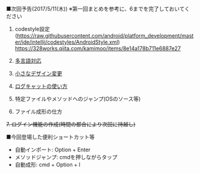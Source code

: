 ■次回予告(2017/5/11(木))
※第一回まとめを参考に、6までを完了しておいてください

1. codestyle設定(https://raw.githubusercontent.com/android/platform_development/master/ide/intellij/codestyles/AndroidStyle.xml) https://328works.qiita.com/kamimoo/items/8e14a178b711e6887e27
    
2. [多言語対応](https://github.com/masato-haruta/AndroidLearning/pull/1)

3. [小さなデザイン変更](https://github.com/masato-haruta/AndroidLearning/pull/1)
    
4. [ログキャットの使い方](https://github.com/masato-haruta/AndroidLearning/pull/2)
    
5. 特定ファイルやメソッドへのジャンプ(OSのソース等)

6. ファイル成形の仕方

~~7. ログイン機能の作成(時間の都合により次回に持越し)~~

■今回登場した便利ショートカット等
- 自動インポート: Option + Enter
- メソッドジャンプ: cmdを押しながらタップ
- 自動成形: cmd + Option + l
